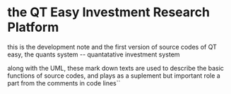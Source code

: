# the QT Easy Investment Research Platform
this is the development note and the first version of source codes of QT easy, the quants system -- quantatative investment system

along with the UML, these mark down texts are used to describe the basic functions of source codes, and plays as a suplement but important role a part from the comments in code lines``